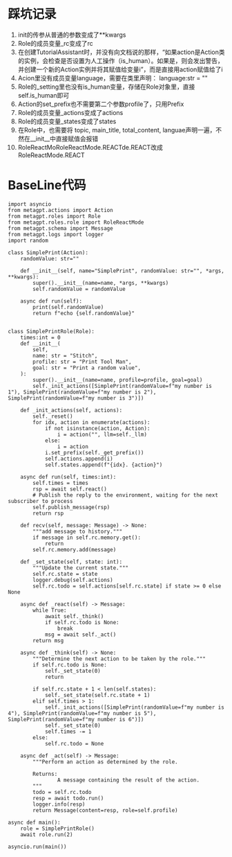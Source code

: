 # 踩坑记录
 1. init的传参从普通的参数变成了**kwargs
 2. Role的成员变量_rc变成了rc
 3. 在创建TutorialAssistant时，并没有向文档说的那样，“如果action是Action类的实例，会检查是否设置为人工操作（is_human）。如果是，则会发出警告，并创建一个新的Action实例并将其赋值给变量i”，而是直接用action赋值给了i
 4. Acion里没有成员变量language，需要在类里声明： language:str = ""
 5. Role的_setting里也没有is_human变量，存储在Role对象里，直接self.is_human即可
 6. Action的set_prefix也不需要第二个参数profile了，只用Prefix
 7. Role的成员变量_actions变成了actions
 8. Role的成员变量_states变成了states
 9. 在Role中，也需要将 topic, main_title, total_content, languae声明一遍，不然在__init__中直接赋值会报错
 10. RoleReactMoRoleReactMode.REACTde.REACT改成RoleReactMode.REACT

# BaseLine代码
```
import asyncio
from metagpt.actions import Action
from metagpt.roles import Role
from metagpt.roles.role import RoleReactMode
from metagpt.schema import Message
from metagpt.logs import logger
import random

class SimplePrint(Action):
    randomValue: str=""

    def __init__(self, name="SimplePrint", randomValue: str="", *args, **kwargs):
        super().__init__(name=name, *args, **kwargs)
        self.randomValue = randomValue

    async def run(self):
        print(self.randomValue)
        return f"echo {self.randomValue}"
    

class SimplePrintRole(Role):
    times:int = 0
    def __init__(
        self,
        name: str = "Stitch",
        profile: str = "Print Tool Man",
        goal: str = "Print a random value",
    ):
        super().__init__(name=name, profile=profile, goal=goal)
        self._init_actions([SimplePrint(randomValue=f"my number is 1"), SimplePrint(randomValue=f"my number is 2"), SimplePrint(randomValue=f"my number is 3")])

    def _init_actions(self, actions):
        self._reset()
        for idx, action in enumerate(actions):
            if not isinstance(action, Action):
                i = action("", llm=self._llm)
            else:
                i = action
            i.set_prefix(self._get_prefix())
            self.actions.append(i)
            self.states.append(f"{idx}. {action}")
    
    async def run(self, times:int):
        self.times = times
        rsp = await self.react()
        # Publish the reply to the environment, waiting for the next subscriber to process
        self.publish_message(rsp)
        return rsp
    
    def recv(self, message: Message) -> None:
        """add message to history."""
        if message in self.rc.memory.get():
            return
        self.rc.memory.add(message)
    
    def _set_state(self, state: int):
        """Update the current state."""
        self.rc.state = state
        logger.debug(self.actions)
        self.rc.todo = self.actions[self.rc.state] if state >= 0 else None
    
    async def _react(self) -> Message:
        while True:
            await self._think()
            if self.rc.todo is None:
                break
            msg = await self._act()
        return msg
    
    async def _think(self) -> None:
        """Determine the next action to be taken by the role."""
        if self.rc.todo is None:
            self._set_state(0)
            return

        if self.rc.state + 1 < len(self.states):
            self._set_state(self.rc.state + 1)
        elif self.times > 1:
            self._init_actions([SimplePrint(randomValue=f"my number is 4"), SimplePrint(randomValue=f"my number is 5"), SimplePrint(randomValue=f"my number is 6")])
            self._set_state(0)
            self.times -= 1
        else:
            self.rc.todo = None

    async def _act(self) -> Message:
        """Perform an action as determined by the role.

        Returns:
                A message containing the result of the action.
        """
        todo = self.rc.todo
        resp = await todo.run()
        logger.info(resp)
        return Message(content=resp, role=self.profile)

async def main():
    role = SimplePrintRole()
    await role.run(2)

asyncio.run(main())
```
